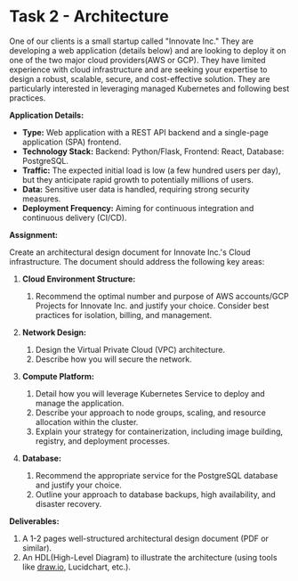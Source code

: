 # Task 2 - Architecture


One of our clients is a small startup called "Innovate Inc." They are developing a web application (details below) and are looking to deploy it on one of the two major cloud providers(AWS or GCP). They have limited experience with cloud infrastructure and are seeking your expertise to design a robust, scalable, secure, and cost-effective solution. They are particularly interested in leveraging managed Kubernetes and following best practices.

**Application Details:**

- **Type:** Web application with a REST API backend and a single-page application (SPA) frontend.    
- **Technology Stack:** Backend: Python/Flask, Frontend: React, Database: PostgreSQL.
- **Traffic:** The expected initial load is low (a few hundred users per day), but they anticipate rapid growth to potentially millions of users.
- **Data:** Sensitive user data is handled, requiring strong security measures.
- **Deployment Frequency:** Aiming for continuous integration and continuous delivery (CI/CD).
    

**Assignment:**

Create an architectural design document for Innovate Inc.'s Cloud infrastructure. The document should address the following key areas:

1. **Cloud Environment Structure:**
    1. Recommend the optimal number and purpose of AWS accounts/GCP Projects for Innovate Inc. and justify your choice. Consider best practices for isolation, billing, and management.
        
2. **Network Design:**
    1. Design the Virtual Private Cloud (VPC) architecture.
    2. Describe how you will secure the network.
        
3. **Compute Platform:**
    1. Detail how you will leverage Kubernetes Service to deploy and manage the application.
    2. Describe your approach to node groups, scaling, and resource allocation within the cluster.
    3. Explain your strategy for containerization, including image building, registry, and deployment processes.
        
4. **Database:**
    1. Recommend the appropriate service for the PostgreSQL database and justify your choice.
    2. Outline your approach to database backups, high availability, and disaster recovery.


**Deliverables:**

1. A 1-2 pages well-structured architectural design document (PDF or similar).    
2. An HDL(High-Level Diagram) to illustrate the architecture (using tools like [draw.io](http://draw.io/), Lucidchart, etc.).


